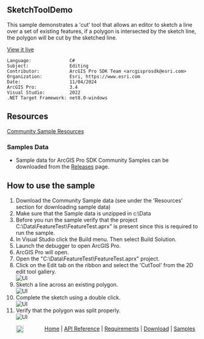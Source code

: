## SketchToolDemo

<!-- TODO: Write a brief abstract explaining this sample -->
This sample demonstrates a 'cut' tool that allows an editor to sketch a line over a set of existing features, if a polygon is intersected by the sketch line, the polygon will be cut by the sketched line.    
  


<a href="https://pro.arcgis.com/en/pro-app/sdk/" target="_blank">View it live</a>

<!-- TODO: Fill this section below with metadata about this sample-->
```
Language:              C#
Subject:               Editing
Contributor:           ArcGIS Pro SDK Team <arcgisprosdk@esri.com>
Organization:          Esri, https://www.esri.com
Date:                  11/04/2024
ArcGIS Pro:            3.4
Visual Studio:         2022
.NET Target Framework: net8.0-windows
```

## Resources

[Community Sample Resources](https://github.com/Esri/arcgis-pro-sdk-community-samples#resources)

### Samples Data

* Sample data for ArcGIS Pro SDK Community Samples can be downloaded from the [Releases](https://github.com/Esri/arcgis-pro-sdk-community-samples/releases) page.  

## How to use the sample
<!-- TODO: Explain how this sample can be used. To use images in this section, create the image file in your sample project's screenshots folder. Use relative url to link to this image using this syntax: ![My sample Image](FacePage/SampleImage.png) -->
1. Download the Community Sample data (see under the 'Resources' section for downloading sample data)
2. Make sure that the Sample data is unzipped in c:\Data  
3. Before you run the sample verify that the project C:\Data\FeatureTest\FeatureTest.aprx" is present since this is required to run the sample.  
4. In Visual Studio click the Build menu. Then select Build Solution.  
5. Launch the debugger to open ArcGIS Pro.  
6. ArcGIS Pro will open.   
7. Open the "C:\Data\FeatureTest\FeatureTest.aprx" project.  
8. Click on the Edit tab on the ribbon and select the 'CutTool' from the 2D edit tool gallery.   
![UI](Screenshots/Screen1.png)  
9. Sketch a line across an existing polygon.  
![UI](Screenshots/Screen2.png)  
10. Complete the sketch using a double click.  
![UI](Screenshots/Screen3.png)  
11. Verify that the polygon was split properly.  
![UI](Screenshots/Screen4.png)  
  

<!-- End -->

&nbsp;&nbsp;&nbsp;&nbsp;&nbsp;&nbsp;<img src="https://esri.github.io/arcgis-pro-sdk/images/ArcGISPro.png"  alt="ArcGIS Pro SDK for Microsoft .NET Framework" height = "20" width = "20" align="top"  >
&nbsp;&nbsp;&nbsp;&nbsp;&nbsp;&nbsp;&nbsp;&nbsp;&nbsp;&nbsp;&nbsp;&nbsp;
[Home](https://github.com/Esri/arcgis-pro-sdk/wiki) | <a href="https://pro.arcgis.com/en/pro-app/latest/sdk/api-reference" target="_blank">API Reference</a> | [Requirements](https://github.com/Esri/arcgis-pro-sdk/wiki#requirements) | [Download](https://github.com/Esri/arcgis-pro-sdk/wiki#installing-arcgis-pro-sdk-for-net) | <a href="https://github.com/esri/arcgis-pro-sdk-community-samples" target="_blank">Samples</a>
